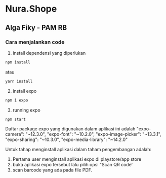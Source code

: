 # Nura.Shope 

## Alga Fiky - PAM RB

### Cara  menjalankan code

1. install dependensi yang diperlukan
```sh 
npm install
```
atau
```sh 
yarn install
```
2. install expo
```sh 
npm i expo
```
3. running expo 
```sh 
npm start
```


Daftar package expo yang digunakan dalam aplikasi ini adalah
"expo-camera": "~12.3.0",
"expo-font": "~10.2.0",
"expo-image-picker": "~13.3.1",
"expo-sharing": "~10.3.0",
"expo-media-library": "~14.2.0"

Untuk tahap menginstall aplikasi dalam taham pengembangan adalah:
1. Pertama user menginstall aplikasi expo di playstore/app store
2. buka aplikasi expo tersebut lalu pilih opsi "Scan QR code'
3. scan barcode yang ada pada file PDF.
